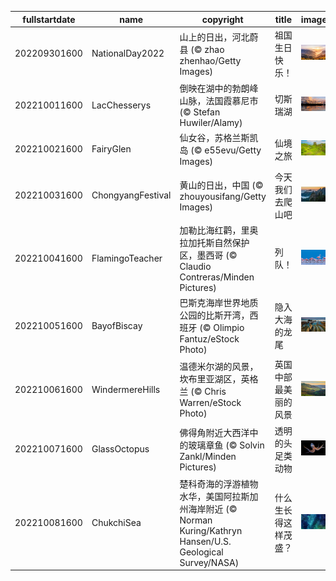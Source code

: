 |fullstartdate|name|copyright|title|image|
|--|--|--|--|--|
202209301600|NationalDay2022|山上的日出，河北蔚县 (© zhao zhenhao/Getty Images)|祖国生日快乐！|![](/zh-CN/2022/10/202209301600NationalDay2022.jpg)|
202210011600|LacChesserys|倒映在湖中的勃朗峰山脉，法国霞慕尼市 (© Stefan Huwiler/Alamy)|切斯瑞湖|![](/zh-CN/2022/10/202210011600LacChesserys.jpg)|
202210021600|FairyGlen|仙女谷，苏格兰斯凯岛 (© e55evu/Getty Images)|仙境之旅|![](/zh-CN/2022/10/202210021600FairyGlen.jpg)|
202210031600|ChongyangFestival|黄山的日出，中国 (© zhouyousifang/Getty Images)|今天我们去爬山吧|![](/zh-CN/2022/10/202210031600ChongyangFestival.jpg)|
202210041600|FlamingoTeacher|加勒比海红鹳，里奥拉加托斯自然保护区，墨西哥 (© Claudio Contreras/Minden Pictures)|列队！|![](/zh-CN/2022/10/202210041600FlamingoTeacher.jpg)|
202210051600|BayofBiscay|巴斯克海岸世界地质公园的比斯开湾，西班牙 (© Olimpio Fantuz/eStock Photo)|隐入大海的龙尾|![](/zh-CN/2022/10/202210051600BayofBiscay.jpg)|
202210061600|WindermereHills|温德米尔湖的风景，坎布里亚湖区，英格兰 (© Chris Warren/eStock Photo)|英国中部最美丽的风景|![](/zh-CN/2022/10/202210061600WindermereHills.jpg)|
202210071600|GlassOctopus|佛得角附近大西洋中的玻璃章鱼 (© Solvin Zankl/Minden Pictures)|透明的头足类动物|![](/zh-CN/2022/10/202210071600GlassOctopus.jpg)|
202210081600|ChukchiSea|楚科奇海的浮游植物水华，美国阿拉斯加州海岸附近 (© Norman Kuring/Kathryn Hansen/U.S. Geological Survey/NASA)|什么生长得这样茂盛？|![](/zh-CN/2022/10/202210081600ChukchiSea.jpg)|
